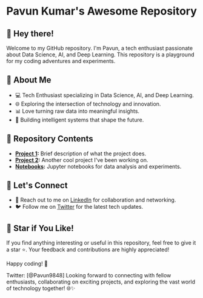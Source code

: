 
# Pavun Kumar's Awesome Repository

## 👋 Hey there!

Welcome to my GitHub repository. I'm Pavun, a tech enthusiast passionate about Data Science, AI, and Deep Learning. This repository is a playground for my coding adventures and experiments.

## 🚀 About Me

- 💻 Tech Enthusiast specializing in Data Science, AI, and Deep Learning.
- 🌐 Exploring the intersection of technology and innovation.
- 📊 Love turning raw data into meaningful insights.
- 🤖 Building intelligent systems that shape the future.

## 📂 Repository Contents

- **[Project 1](project1/):** Brief description of what the project does.
- **[Project 2](project2/):** Another cool project I've been working on.
- **[Notebooks](notebooks/):** Jupyter notebooks for data analysis and experiments.

## 🤝 Let's Connect

- 💬 Reach out to me on [LinkedIn](www.linkedin.com/in/pavan-kumar-ch-a11003161) for collaboration and networking.
- 🐦 Follow me on [Twitter]([https://twitter.com/yourtwitterhandle](https://x.com/Pavun9848?t=L40c1ITymGeCJ-NGo6NftQ&s=09)) for the latest tech updates.

## 🌟 Star if You Like!

If you find anything interesting or useful in this repository, feel free to give it a star ⭐️. Your feedback and contributions are highly appreciated!

Happy coding! 🚀

Twitter: [@Pavun9848]
Looking forward to connecting with fellow enthusiasts, collaborating on exciting projects, and exploring the vast world of technology together! 🌐✨
